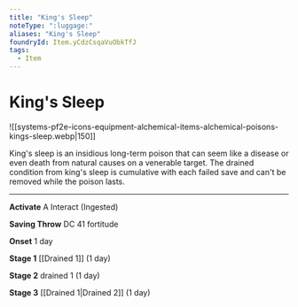 ```yaml
---
title: "King's Sleep"
noteType: ":luggage:"
aliases: "King's Sleep"
foundryId: Item.yCdzCsqaVuObkTfJ
tags:
  - Item
---
```


# King's Sleep
![[systems-pf2e-icons-equipment-alchemical-items-alchemical-poisons-kings-sleep.webp|150]]

King's sleep is an insidious long-term poison that can seem like a disease or even death from natural causes on a venerable target. The drained condition from king's sleep is cumulative with each failed save and can't be removed while the poison lasts.

* * *

**Activate** A Interact (Ingested)

**Saving Throw** DC 41 fortitude

**Onset** 1 day

**Stage 1** [[Drained 1]] (1 day)

**Stage 2** drained 1 (1 day)

**Stage 3** [[Drained 1|Drained 2]] (1 day)
